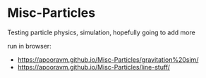 # Misc-Particles
Testing particle physics, simulation, hopefully going to add more

run in browser:
* https://apooravm.github.io/Misc-Particles/gravitation%20sim/
* https://apooravm.github.io/Misc-Particles/line-stuff/
